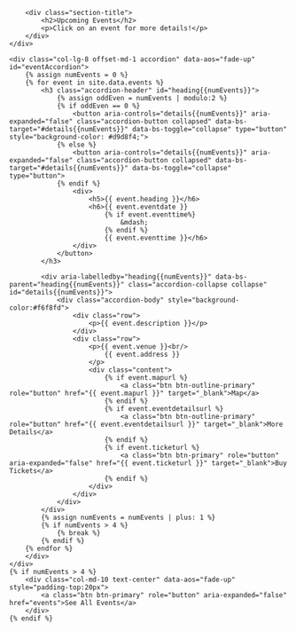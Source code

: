 <section class="portfolio section-bg" id="events">
    <div class="container">

        <div class="section-title">
            <h2>Upcoming Events</h2>
            <p>Click on an event for more details!</p>
        </div>
    </div>

    <div class="col-lg-8 offset-md-1 accordion" data-aos="fade-up" id="eventAccordion">
        {% assign numEvents = 0 %}
        {% for event in site.data.events %}
            <h3 class="accordion-header" id="heading{{numEvents}}">
                {% assign oddEven = numEvents | modulo:2 %}
                {% if oddEven == 0 %}
                    <button aria-controls="details{{numEvents}}" aria-expanded="false" class="accordion-button collapsed" data-bs-target="#details{{numEvents}}" data-bs-toggle="collapse" type="button" style="background-color: #d9d8f4;">
                {% else %}
                    <button aria-controls="details{{numEvents}}" aria-expanded="false" class="accordion-button collapsed" data-bs-target="#details{{numEvents}}" data-bs-toggle="collapse" type="button">
                {% endif %}
                    <div>
                        <h5>{{ event.heading }}</h6>
                        <h6>{{ event.eventdate }}
                            {% if event.eventtime%}
                                &mdash;
                            {% endif %}
                            {{ event.eventtime }}</h6>
                    </div>
                </button>
            </h3>

            <div aria-labelledby="heading{{numEvents}}" data-bs-parent="heading{{numEvents}}" class="accordion-collapse collapse" id="details{{numEvents}}">
                <div class="accordion-body" style="background-color:#f6f8fd">
                    <div class="row">
                        <p>{{ event.description }}</p>
                    </div>
                    <div class="row">
                        <p>{{ event.venue }}<br/>
                            {{ event.address }}
                        </p>
                        <div class="content">
                            {% if event.mapurl %}
                                <a class="btn btn-outline-primary" role="button" href="{{ event.mapurl }}" target="_blank">Map</a>
                            {% endif %}
                            {% if event.eventdetailsurl %}
                                <a class="btn btn-outline-primary" role="button" href="{{ event.eventdetailsurl }}" target="_blank">More Details</a>
                            {% endif %}
                            {% if event.ticketurl %}
                                <a class="btn btn-primary" role="button" aria-expanded="false" href="{{ event.ticketurl }}" target="_blank">Buy Tickets</a>
                            {% endif %}
                        </div>
                    </div>
                </div>
            </div>
            {% assign numEvents = numEvents | plus: 1 %}
            {% if numEvents > 4 %}
                {% break %}
            {% endif %}
        {% endfor %}
        </div>
    </div>
    {% if numEvents > 4 %}
        <div class="col-md-10 text-center" data-aos="fade-up" style="padding-top:20px">
            <a class="btn btn-primary" role="button" aria-expanded="false" href="events">See All Events</a>
        </div>
    {% endif %}
</section>

